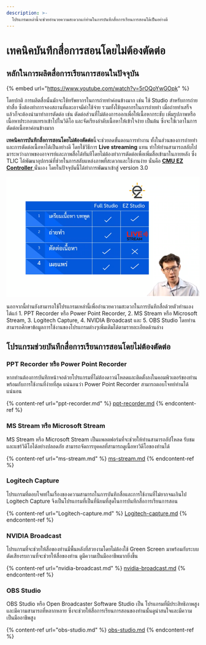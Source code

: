 ```yaml
---
description: >-
  โปรแกรมเหล่านี้จะช่วยอำนวยความสะดวกแก่ท่านในการบันทึกสื่อการเรียนการสอนได้เป็นอย่างดี
---
```


# เทคนิคบันทึกสื่อการสอนโดยไม่ต้องตัดต่อ

## หลักในการผลิตสื่อการเรียนการสอนในปัจจุบัน

{% embed url="https://www.youtube.com/watch?v=5rOQoYwGOpk" %}

&#x20;         โดยปกติ การผลิตสื่อนั้นมักจะใช้ทรัพยากรในการถ่ายทำค่อนข้างมาก เช่น ใช้ Studio สำหรับการถ่ายทำสื่อ ซึ่งต้องทำการจองสถานที่และอาจมีค่าใช้จ่าย รวมทั้งใช้บุคลากรในการถ่ายทำ เมื่อถ่ายทำเสร็จแล้วก็จะต้องนำมาทำการตัดต่อ เช่น ตัดต่อส่วนที่ไม่ต้องการออกเพื่อให้เนื้อหากระชับ เพิ่มรูปภาพหรือเนื้อหาประกอบแทรกเข้าไปในวิดิโอ และจัดเรียงลำดับเนื้อหาให้เข้าใจง่าย เป็นต้น ซึ่งจะใช้เวลาในการตัดต่อเนื้อหาค่อนข้างมาก &#x20;

&#x20;         **เทคนิคการบันทึกสื่อการสอนโดยไม่ต้องตัดต่อ**นี้จะช่วยลดขั้นตอนการทำงาน ทั้งในส่วนของการถ่ายทำและการตัดต่อเนื้อหาได้เป็นอย่างดี โดยใช้วิธีการ **Live streaming** แทน  ทำให้ท่านสามารถสลับไปมาระหว่างภาพของอาจารย์และภาพสื่อได้ทันทีโดยไม่ต้องทำการตัดต่อเพื่อเพิ่มสื่อเข้ามาในภายหลัง  ซึ่ง TLIC ได้พัฒนาอุปกรณ์ที่ช่วยในการสลับแหล่งภาพที่สะดวกและใช้งานง่าย นั่นคือ [**CMU EZ Controller** ](../../manual/ez-studio/ez-studio-controller/)นั่นเอง  โดยในปัจจุบันนี้ได้ทำการพัฒนาเข้าสู่ version 3.0&#x20;

![](<../../.gitbook/assets/image (176).png>)

&#x20;         นอกจากนี้ท่านยังสามารถใช้โปรแกรมเหล่านี้เพื่ออำนวยความสะดวกในการบันทึกสื่อด้วยตัวท่านเอง ได้แก่ 1. PPT Recorder หรือ Power Point Recorder, 2. MS Stream หรือ Microsoft Stream, 3. Logitech Capture, 4. NVIDIA Broadcast และ 5. OBS Studio  โดยท่านสามารถศึกษาข้อมูลการใช้งานของโปรแกรมต่างๆเพิ่มเติมได้ตามรายละเอียดด้านล่าง

## โปรแกรมช่วยบันทึกสื่อการเรียนการสอนโดยไม่ต้องตัดต่อ

### PPT Recorder หรือ Power Point Recorder

หากท่านต้องการบันทึกหน้าจอด้วยโปรแกรมที่ไม่ต้องดาวน์โหลดและติดตั้งลงในคอมพิวเตอร์ของท่าน พร้อมกับการใช้งานที่ง่ายที่สุด แน่นอนว่า Power Point Recorder สามารถตอบโจทย์ท่านได้แน่นอน

{% content-ref url="ppt-recorder.md" %}
[ppt-recorder.md](ppt-recorder.md)
{% endcontent-ref %}

### MS Stream หรือ Microsoft Stream

MS Stream หรือ Microsoft Stream เป็นแพลตฟอร์มที่จะช่วยให้ท่านสามารถอัปโหลด รับชม และแชร์วิดีโอได้อย่างปลอดภัย สามารถจัดการบุคคลที่สามารถดูเนื้อหาวิดีโอของท่านได้

{% content-ref url="ms-stream.md" %}
[ms-stream.md](ms-stream.md)
{% endcontent-ref %}

### Logitech Capture

โปรแกรมที่ตอบโจทย์ในเรื่องของความสามารถในการบันทึกสื่อและการใช้งานที่ไม่ยากจนเกินไป Logitech Capture จึงเป็นโปรแกรมที่เป็นที่นิยมที่สุดในการบันทึกสื่อการเรียนการสอน

{% content-ref url="Logitech-capture.md" %}
[Logitech-capture.md](Logitech-capture.md)
{% endcontent-ref %}

### NVIDIA Broadcast

โปรแกรมที่จะช่วยให้สื่อของท่านมีพื้นหลังที่สวยงามโดยไม่ต้องใช้ Green Screen มาพร้อมกับระบบตัดเสียงรบกวนที่จะช่วยให้สื่อของท่าน ดูมีความเป็นมืออาชีพมากยิ่งขึ้น

{% content-ref url="nvidia-broadcast.md" %}
[nvidia-broadcast.md](nvidia-broadcast.md)
{% endcontent-ref %}

### OBS Studio

OBS Studio หรือ Open Broadcaster Software Studio เป็น โปรแกรมที่มีประสิทธิภาพสูง และมีความสามารถที่หลากหลาย ซึ่งจะช่วยให้สื่อการเรียนการสอนของท่านนั้นดูน่าสนใจและมีความเป็นมืออาชีพสูง

{% content-ref url="obs-studio.md" %}
[obs-studio.md](obs-studio.md)
{% endcontent-ref %}

